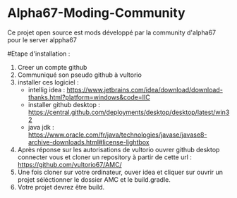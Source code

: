 # Alpha67-Moding-Community
Ce projet open source est mods développé par la community d'alpha67 pour le server alppha67

#Etape d'installation :

1) Creer un compte github
2) Communiqué son pseudo github à vultorio
3) installer ces logiciel : 
   - intellig idea : https://www.jetbrains.com/idea/download/download-thanks.html?platform=windows&code=IIC
   - installer github desktop : https://central.github.com/deployments/desktop/desktop/latest/win32
   - java jdk : https://www.oracle.com/fr/java/technologies/javase/javase8-archive-downloads.html#license-lightbox
4) Après réponse sur les autorisations de vultorio ouvrer github desktop connecter vous et cloner un repository à partir de cette url : https://github.com/vultorio67/AMC/
5) Une fois cloner sur votre ordinateur, ouver idea et cliquer sur ouvrir un projet séléctionner le dossier AMC et le build.gradle.
6) Votre projet devrez être build.
